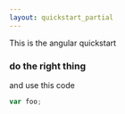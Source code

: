 ```yaml
---
layout: quickstart_partial
---
```


This is the angular quickstart

### do the right thing

and use this code
```javascript
var foo;
```